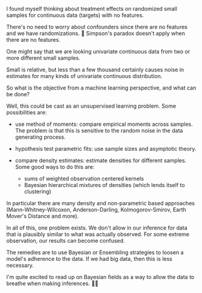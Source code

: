 <!--
.. title: Treatment Effects on Continuous Targets with No Features
.. slug: treatment-effects-on-continuous-targets-with-no-features
.. date: 2019-10-14 21:11:00 UTC-04:00
.. tags: 
.. category: 
.. link: 
.. description: 
.. type: text
-->

I found myself thinking about treatment effects on randomized small samples for continuous data (targets) with no features.

There's no need to worry about confounders since there are no features and we have randomizations. 🎲
Simpson's paradox doesn't apply when there are no features.


One might say that we are looking univariate continuous data from two or more different small samples.

Small is relative, but less than a few thousand certainly causes noise in estimates for many kinds of univariate continuous distribution.

So what is the objective from a machine learning perspective, and what can be done?

Well, this could be cast as an unsupervised learning problem. Some possibilities are:

* use method of moments: compare empirical moments across samples. The problem is that this is sensitive to the random noise in the data generating process.

* hypothesis test parametric fits: use sample sizes and asymptotic theory.

* compare density estimates: estimate densities for different samples. Some good ways to do this are:
    - sums of weighted observation centered kernels
    - Bayesian hierarchical mixtures of densities (which lends itself to clustering)


In particular there are many density and non-parametric based approaches (Mann-Whitney-Wilcoxon, Anderson-Darling, Kolmogorov-Smirov, Earth Mover's Distance and more).

In all of this, one problem exists. We don't allow in our inference for data that is plausibly similar to what was actually observed. For some extreme observation, our results can become confused.

The remedies are to use Bayesian or Ensembling strategies to loosen a model's adherence to the data. If we had big data, then this is less necessary.

I'm quite excited to read up on Bayesian fields as a way to allow the data to breathe when making inferences. 🧗🏾‍